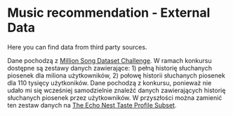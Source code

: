 # Music recommendation - External Data

Here you can find data from third party sources.

Dane pochodzą z <a href="https://www.kaggle.com/competitions/msdchallenge/overview">Million Song Dataset Challenge</a>. W ramach konkursu dostępne są zestawy danych zawierające: 1) pełną historię słuchanych piosenek dla miliona użytkowników, 2) połowę historii słuchanych piosenek dla 110 tysięcy użytkoników. Dane pochodzą z konkursu, ponieważ nie udało mi się wcześniej samodzielnie znaleźć danych zawierających historię słuchanych piosenek przez użytkowników. W przyszłości można zamienić ten zestaw danych na <a href="http://millionsongdataset.com/tasteprofile/">The Echo Nest Taste Profile Subset</a>.
